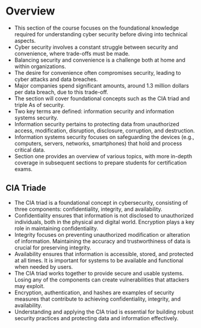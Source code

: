 # Overview

* This section of the course focuses on the foundational knowledge
required for understanding cyber security before diving into technical aspects.
* Cyber security involves a constant struggle between security and convenience,
where trade-offs must be made.
* Balancing security and convenience is a challenge both at home and
within organizations.
* The desire for convenience often compromises security,
leading to cyber attacks and data breaches.
* Major companies spend significant amounts,
around 1.3 million dollars per data breach, due to this trade-off.
* The section will cover foundational concepts such as the CIA triad
and triple As of security.
* Two key terms are defined:
information security and information systems security.
* Information security pertains to protecting data from unauthorized access,
modification, disruption, disclosure, corruption, and destruction.
* Information systems security focuses on safeguarding the devices 
(e.g., computers, servers, networks, smartphones) that hold
and process critical data.
* Section one provides an overview of various topics,
with more in-depth coverage in subsequent sections to prepare 
students for certification exams.

## CIA Triade

* The CIA triad is a foundational concept in cybersecurity, consisting of
three components: confidentiality, integrity, and availability.
* Confidentiality ensures that information is not disclosed to unauthorized
individuals, both in the physical and digital world.
Encryption plays a key role in maintaining confidentiality.
* Integrity focuses on preventing unauthorized modification or
alteration of information. Maintaining the accuracy and trustworthiness of
data is crucial for preserving integrity.
* Availability ensures that information is accessible, stored,
and protected at all times. It is important for systems to be available
and functional when needed by users.
* The CIA triad works together to provide secure and usable systems.
Losing any of the components can create vulnerabilities that attackers may
exploit.
* Encryption, authentication, and hashes are examples of security measures
that contribute to achieving confidentiality, integrity, and availability.
* Understanding and applying the CIA triad is essential for building robust
security practices and protecting data and information effectively.

## 


